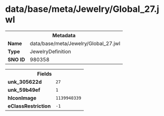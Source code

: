 <h1>data/base/meta/Jewelry/Global_27.jwl</h1><table><tr><th colspan="100%">Metadata</th></tr><tr><td><b>Name</b></td><td>data/base/meta/Jewelry/Global_27.jwl</td></tr><tr><td><b>Type</b></td><td>JewelryDefinition</td></tr><tr><td><b>SNO ID</b></td><td>980358</td></tr></table>

<table><tr><th colspan="100%">Fields</th></tr><tr><td><b>unk_305622d</b></td><td><code>27</code></td></tr><tr><td><b>unk_59b49ef</b></td><td><code>1</code></td></tr><tr><td><b>hIconImage</b></td><td><code>1139940339</code></td></tr><tr><td><b>eClassRestriction</b></td><td><code>-1</code></td></tr></table>

